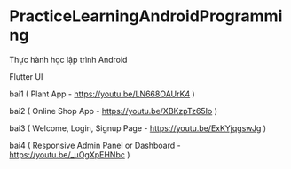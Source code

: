 # PracticeLearningAndroidProgramming

Thực hành học lập trình Android

Flutter UI

bai1 ( Plant App - https://youtu.be/LN668OAUrK4 )

bai2 ( Online Shop App - https://youtu.be/XBKzpTz65Io )

bai3 ( Welcome, Login, Signup Page - https://youtu.be/ExKYjqgswJg )

bai4 (  Responsive Admin Panel or Dashboard - https://youtu.be/_uOgXpEHNbc  )
